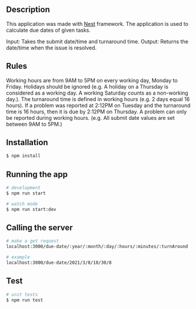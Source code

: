 ## Description

This application was made with [Nest](https://github.com/nestjs/nest) framework. The application is used to calculate due dates of given tasks.

Input: Takes the submit date/time and turnaround time.
Output: Returns the date/time when the issue is resolved.

## Rules

Working hours are from 9AM to 5PM on every working day, Monday to Friday.
Holidays should be ignored (e.g. A holiday on a Thursday is considered as a
working day. A working Saturday counts as a non-working day.).
The turnaround time is defined in working hours (e.g. 2 days equal 16 hours).
If a problem was reported at 2:12PM on Tuesday and the turnaround time is
16 hours, then it is due by 2:12PM on Thursday.
A problem can only be reported during working hours. (e.g. All submit date
values are set between 9AM to 5PM.)

## Installation

```bash
$ npm install
```

## Running the app

```bash
# development
$ npm run start

# watch mode
$ npm run start:dev
```

## Calling the server

```bash
# make a get request
localhost:3000/due-date/:year/:month/:day/:hours/:minutes/:turnAround

# example
localhost:3000/due-date/2021/3/8/10/30/8
```

## Test

```bash
# unit tests
$ npm run test
```
